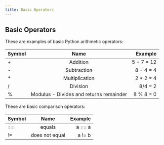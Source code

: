 ```yaml
---
title: Basic Operators
---
```

## Basic Operators

These are examples of basic Python arithmetic operators:

|     Symbol     |       Name    |    Example   |
| ------------- |:-------------:| -----:|
| +             | Addition      | 5 + 7 = 12 |
| -             | Subtraction   | 8 - 4 = 4  |
| *             | Multiplication| 2 * 2 = 4  |
| /             | Division    | 8/4 = 2    |
| %             | Modulus - Divides and returns remainder  | 8 % 8 = 0            |


These are basic comparison operators: 

|     Symbol     |       Name    |    Example   |
| ------------- |:-------------:| -----:|
| ==             | equals      | a == a |
| !=             | does not equal   | a != b  |





<!-- The article goes here, in GitHub-flavored Markdown. Feel free to add YouTube videos, images, and CodePen/JSBin embeds  --




>



#### More Information:
<!-- Please add any articles you think might be helpful to read before writing the article -->



